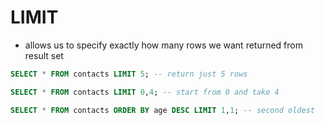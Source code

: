 # LIMIT

- allows us to specify exactly how many rows we want returned from result set


```sql
SELECT * FROM contacts LIMIT 5; -- return just 5 rows

SELECT * FROM contacts LIMIT 0,4; -- start from 0 and take 4

SELECT * FROM contacts ORDER BY age DESC LIMIT 1,1; -- second oldest
```
